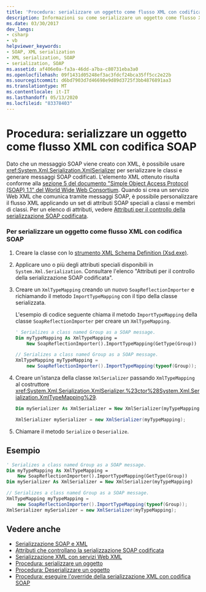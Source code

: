 ```yaml
---
title: 'Procedura: serializzare un oggetto come flusso XML con codifica SOAP'
description: Informazioni su come serializzare un oggetto come flusso XML con codifica SOAP. La classe XmlSerializer può essere utilizzata per serializzare classi e generare messaggi SOAP codificati.
ms.date: 03/30/2017
dev_langs:
- csharp
- vb
helpviewer_keywords:
- SOAP, XML serialization
- XML serialization, SOAP
- serialization, SOAP
ms.assetid: af406e0a-fa3a-46dd-a7ba-c80731eba3a0
ms.openlocfilehash: 09f1431d05248ef3ac3fdcf24bca35ff5cc2e22b
ms.sourcegitcommit: d6bd7903d7d46698e9d89d3725f3bb4876891aa3
ms.translationtype: MT
ms.contentlocale: it-IT
ms.lasthandoff: 05/13/2020
ms.locfileid: "83378403"
---
```

# <a name="how-to-serialize-an-object-as-a-soap-encoded-xml-stream"></a>Procedura: serializzare un oggetto come flusso XML con codifica SOAP
  
 Dato che un messaggio SOAP viene creato con XML, è possibile usare <xref:System.Xml.Serialization.XmlSerializer> per serializzare le classi e generare messaggi SOAP codificati. L'elemento XML ottenuto risulta conforme alla [sezione 5 del documento "Simple Object Access Protocol (SOAP) 1.1" del World Wide Web Consortium](https://www.w3.org/TR/2000/NOTE-SOAP-20000508/#_Toc478383512). Quando si crea un servizio Web XML che comunica tramite messaggi SOAP, è possibile personalizzare il flusso XML applicando un set di attributi SOAP speciali a classi e membri di classi. Per un elenco di attributi, vedere [Attributi per il controllo della serializzazione SOAP codificata](../../../docs/standard/serialization/attributes-that-control-encoded-soap-serialization.md).  
  
### <a name="to-serialize-an-object-as-a-soap-encoded-xml-stream"></a>Per serializzare un oggetto come flusso XML con codifica SOAP  
  
1. Creare la classe con lo [strumento XML Schema Definition (Xsd.exe)](../../../docs/standard/serialization/xml-schema-definition-tool-xsd-exe.md).  
  
2. Applicare uno o più degli attributi speciali disponibili in `System.Xml.Serialization`. Consultare l'elenco "Attributi per il controllo della serializzazione SOAP codificata".  
  
3. Creare un `XmlTypeMapping` creando un nuovo `SoapReflectionImporter` e richiamando il metodo `ImportTypeMapping` con il tipo della classe serializzata.  
  
     L'esempio di codice seguente chiama il metodo `ImportTypeMapping` della classe `SoapReflectionImporter` per creare un `XmlTypeMapping`.  
  
    ```vb  
    ' Serializes a class named Group as a SOAP message.  
    Dim myTypeMapping As XmlTypeMapping =
        New SoapReflectionImporter().ImportTypeMapping(GetType(Group))  
    ```  
  
    ```csharp  
    // Serializes a class named Group as a SOAP message.  
    XmlTypeMapping myTypeMapping =
        new SoapReflectionImporter().ImportTypeMapping(typeof(Group));
    ```  
  
4. Creare un'istanza della classe `XmlSerializer` passando `XmlTypeMapping` al costruttore <xref:System.Xml.Serialization.XmlSerializer.%23ctor%28System.Xml.Serialization.XmlTypeMapping%29>.  
  
    ```vb  
    Dim mySerializer As XmlSerializer = New XmlSerializer(myTypeMapping)  
    ```  
  
    ```csharp  
    XmlSerializer mySerializer = new XmlSerializer(myTypeMapping);  
    ```  
  
5. Chiamare il metodo `Serialize` o `Deserialize`.  
  
## <a name="example"></a>Esempio  
  
```vb  
' Serializes a class named Group as a SOAP message.  
Dim myTypeMapping As XmlTypeMapping =
    New SoapReflectionImporter().ImportTypeMapping(GetType(Group))
Dim mySerializer As XmlSerializer = New XmlSerializer(myTypeMapping)  
```  
  
```csharp  
// Serializes a class named Group as a SOAP message.  
XmlTypeMapping myTypeMapping =
    new SoapReflectionImporter().ImportTypeMapping(typeof(Group));
XmlSerializer mySerializer = new XmlSerializer(myTypeMapping);  
```  
  
## <a name="see-also"></a>Vedere anche

- [Serializzazione SOAP e XML](../../../docs/standard/serialization/xml-and-soap-serialization.md)
- [Attributi che controllano la serializzazione SOAP codificata](../../../docs/standard/serialization/attributes-that-control-encoded-soap-serialization.md)
- [Serializzazione XML con servizi Web XML](../../../docs/standard/serialization/xml-serialization-with-xml-web-services.md)
- [Procedura: serializzare un oggetto](../../../docs/standard/serialization/how-to-serialize-an-object.md)
- [Procedura: Deserializzare un oggetto](../../../docs/standard/serialization/how-to-deserialize-an-object.md)
- [Procedura: eseguire l'override della serializzazione XML con codifica SOAP](../../../docs/standard/serialization/how-to-override-encoded-soap-xml-serialization.md)
